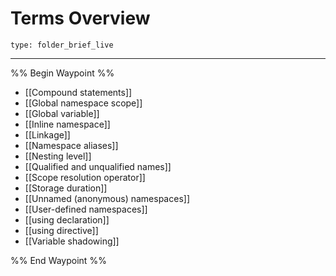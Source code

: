 # Terms Overview
 
```ccard
type: folder_brief_live
```
 
---

%% Begin Waypoint %%
- [[Compound statements]]
- [[Global namespace scope]]
- [[Global variable]]
- [[Inline namespace]]
- [[Linkage]]
- [[Namespace aliases]]
- [[Nesting level]]
- [[Qualified and unqualified names]]
- [[Scope resolution operator]]
- [[Storage duration]]
- [[Unnamed (anonymous) namespaces]]
- [[User-defined namespaces]]
- [[using declaration]]
- [[using directive]]
- [[Variable shadowing]]

%% End Waypoint %%